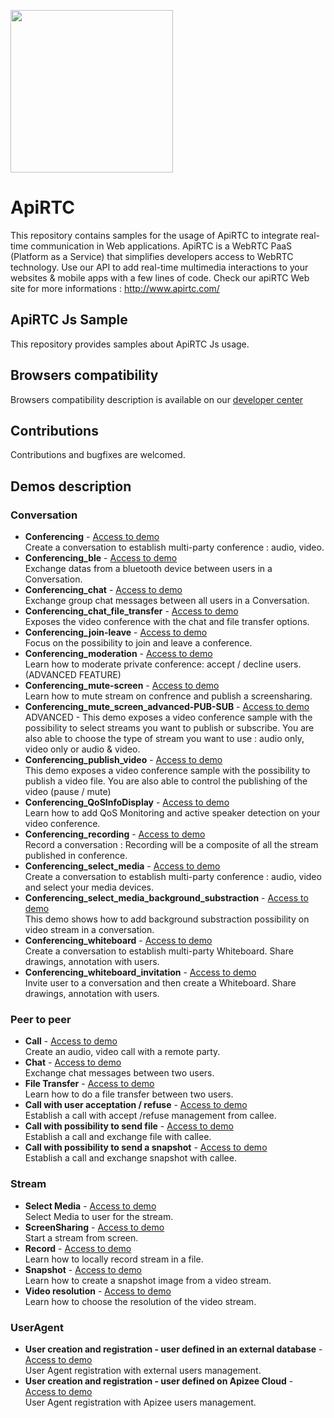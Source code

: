 
<a href="https://www.apirtc.com"><img src="https://apirtc.com/wp-content/uploads/2018/09/ApiRTC_relook_branding_v01.png" width="260"></a>


# ApiRTC
This repository contains samples for the usage of ApiRTC to integrate real-time communication in Web applications.
ApiRTC is a WebRTC PaaS (Platform as a Service) that simplifies developers access to WebRTC technology.
Use our API to add real-time multimedia interactions to your websites & mobile apps with a few lines of code.
Check our apiRTC Web site for more informations : http://www.apirtc.com/

## ApiRTC Js Sample
This repository provides samples about ApiRTC Js usage.

## Browsers compatibility
Browsers compatibility description is available on our [developer center](https://dev.apirtc.com/compatibility/index)

## Contributions
Contributions and bugfixes are welcomed.

## Demos description
### Conversation
- **Conferencing** -
[Access to demo](https://dev.apirtc.com/tutorials/conferencing/conf)<br/>
Create a conversation to establish multi-party conference : audio, video.
- **Conferencing_ble** -
[Access to demo](https://dev.apirtc.com/tutorials/conferencing/conf_ble)<br/>
Exchange datas from a bluetooth device between users in a Conversation.
- **Conferencing_chat** -
[Access to demo](https://dev.apirtc.com/tutorials/conferencing/chat)<br/>
Exchange group chat messages between all users in a Conversation.
- **Conferencing_chat_file_transfer** -
[Access to demo](https://dev.apirtc.com/tutorials/conferencing/conf_chat_file)<br/>
Exposes the video conference with the chat and file transfer options.
- **Conferencing_join-leave** -
[Access to demo](https://dev.apirtc.com/tutorials/conferencing/conf_join-leave)<br/>
Focus on the possibility to join and leave a conference.
- **Conferencing_moderation** -
[Access to demo](https://dev.apirtc.com/tutorials/conferencing/conf_moderation)<br/>
Learn how to moderate private conference: accept / decline users. (ADVANCED FEATURE)
- **Conferencing_mute-screen** -
[Access to demo](https://dev.apirtc.com/tutorials/conferencing/conf_mute_screen)<br/>
Learn how to mute stream on confrence and publish a screensharing.
- **Conferencing_mute_screen_advanced-PUB-SUB** -
[Access to demo](https://dev.apirtc.com/tutorials/conferencing/conf_advanced_pubsub)<br/>
ADVANCED - This demo exposes a video conference sample with the possibility to select streams you want to publish or subscribe.
You are also able to choose the type of stream you want to use : audio only, video only or audio & video.
- **Conferencing_publish_video** -
[Access to demo](https://dev.apirtc.com/tutorials/conferencing/conf_pub_video)<br/>
This demo exposes a video conference sample with the possibility to publish a video file.
You are also able to control the publishing of the video (pause / mute)
- **Conferencing_QoSInfoDisplay** -
[Access to demo](https://dev.apirtc.com/tutorials/conferencing/conf_qos)<br/>
Learn how to add QoS Monitoring and active speaker detection on your video conference.
- **Conferencing_recording** -
[Access to demo](https://dev.apirtc.com/tutorials/conferencing/conf_record)<br/>
Record a conversation : Recording will be a composite of all the stream published in conference.
- **Conferencing_select_media** -
[Access to demo](https://dev.apirtc.com/tutorials/conferencing/conf_select)<br/>
Create a conversation to establish multi-party conference : audio, video and select your media devices.
- **Conferencing_select_media_background_substraction** -
[Access to demo](https://dev.apirtc.com/tutorials/conferencing/conf_select_back)<br/>
This demo shows how to add background substraction possibility on video stream in a conversation.
- **Conferencing_whiteboard** -
[Access to demo](https://dev.apirtc.com/tutorials/conferencing/conf_whiteboard)<br/>
Create a conversation to establish multi-party Whiteboard. Share drawings, annotation with users.
- **Conferencing_whiteboard_invitation** -
[Access to demo](https://dev.apirtc.com/tutorials/whiteboard/invitation)<br/>
Invite user to a conversation and then create a Whiteboard. Share drawings, annotation with users.

### Peer to peer
- **Call** -
[Access to demo](https://dev.apirtc.com/tutorials/peertopeer/call)<br/>
Create an audio, video call with a remote party.
- **Chat** -
[Access to demo](https://dev.apirtc.com/tutorials/peertopeer/chat)<br/>
Exchange chat messages between two users.
- **File Transfer** -
[Access to demo](https://dev.apirtc.com/tutorials/peertopeer/sendFile)<br/>
Learn how to do a file transfer between two users.
- **Call with user acceptation / refuse** -
[Access to demo](https://dev.apirtc.com/tutorials/peertopeer/accept_refuse)<br/>
Establish a call with accept /refuse management from callee.
- **Call with possibility to send file** -
[Access to demo](https://dev.apirtc.com/tutorials/peertopeer/call_sendfile)<br/>
Establish a call and exchange file with callee.
- **Call with possibility to send a snapshot** -
[Access to demo](https://dev.apirtc.com/tutorials/peertopeer/dataChannel)<br/>
Establish a call and exchange snapshot with callee.

### Stream
- **Select Media** -
[Access to demo](https://dev.apirtc.com/tutorials/streams/select_media)<br/>
Select Media to user for the stream.
- **ScreenSharing** -
[Access to demo](https://dev.apirtc.com/tutorials/streams/screensharing)<br/>
Start a stream from screen.
- **Record** -
[Access to demo](https://dev.apirtc.com/tutorials/streams/record)<br/>
Learn how to locally record stream in a file.
- **Snapshot** -
[Access to demo](https://dev.apirtc.com/tutorials/streams/snapshot)<br/>
Learn how to create a snapshot image from a video stream.
- **Video resolution** -
[Access to demo](https://dev.apirtc.com/tutorials/streams/video_resolution)<br/>
Learn how to choose the resolution of the video stream.

### UserAgent
- **User creation and registration - user defined in an external database** -
[Access to demo](https://dev.apirtc.com/tutorials/useragent/externalregistration)<br/>
User Agent registration with external users management.
- **User creation and registration - user defined on Apizee Cloud** -
[Access to demo](https://dev.apirtc.com/tutorials/useragent/apizeeregistration)<br/>
User Agent registration with Apizee users management.

